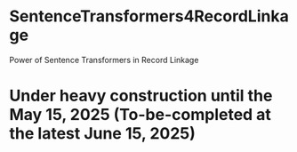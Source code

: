 # SentenceTransformers4RecordLinkage

Power of Sentence Transformers in Record Linkage

# Under heavy construction until the May 15, 2025 (To-be-completed at the latest June 15, 2025)
